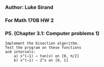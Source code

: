 ### Author: Luke Sirand

### For Math 170B HW 2

### P5. (Chapter 3.1: Computer problems 1)
    Implement the bisection algorithm.
    Test the program on these functions
    and intervals:
        a) x^(−1) − tan(x) on [0, π/2]
        b) x^(−1) − 2^x on [0, 1]